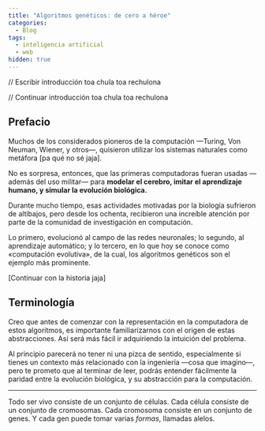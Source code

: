```yaml
---
title: "Algoritmos genéticos: de cero a héroe"
categories:
  - Blog
tags:
  - inteligencia artificial
  - web
hidden: true  
---
```


// Escribir introducción toa chula toa rechulona

// Continuar introducción toa chula toa rechulona

## Prefacio

Muchos de los considerados pioneros de la computación —Turing, Von Neuman, Wiener, y otros—, quisieron utilizar los sistemas naturales como metáfora [pa qué no sé jaja].

No es sorpresa, entonces, que las primeras computadoras fueran usadas —además del uso militar— para **modelar el cerebro, imitar el aprendizaje humano, y simular la evolución biológica.**

Durante mucho tiempo, esas actividades motivadas por la biología sufrieron de altibajos, pero desde los ochenta, recibieron una increíble atención por parte de la comunidad de investigación en computación.

Lo primero, evolucionó al campo de las redes neuronales; lo segundo, al aprendizaje automático; y lo tercero, en lo que hoy se conoce como «computación evolutiva», de la cual, los algoritmos genéticos son el ejemplo más prominente.

[Continuar con la historia jaja]

## Terminología

Creo que antes de comenzar con la representación en la computadora de estos algoritmos, es importante familiarizarnos con el origen de estas abstracciones. Así será más fácil ir adquiriendo la intuición del problema.

Al principio parecerá no tener ni una pizca de sentido, especialmente si tienes un contexto más relacionado con la ingeniería —cosa que imagino—, pero te prometo que al terminar de leer, podrás entender fácilmente la paridad entre la evolución biológica, y su abstracción para la computación.

---

Todo ser vivo consiste de un conjunto de células. Cada célula consiste de un conjunto de cromosomas. Cada cromosoma consiste en un conjunto de genes. Y cada gen puede tomar varias *formas*, llamadas alelos.

